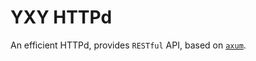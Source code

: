 # YXY HTTPd
An efficient HTTPd, provides `RESTful` API, based on [`axum`][axum]. 

[axum]: https://github.com/tokio-rs/axum
